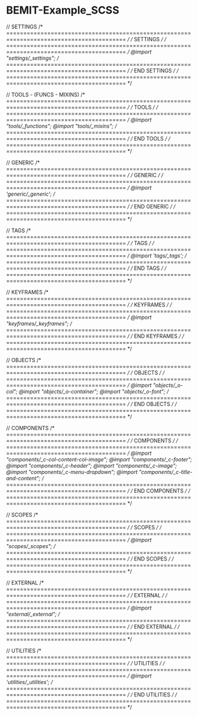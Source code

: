 # BEMIT-Example_SCSS

// SETTINGS
/* ========================================================================================= */
/* SETTINGS */
/* ========================================================================================= */
@import "settings/_settings";
/* ========================================================================================= */
/* END SETTINGS */
/* ========================================================================================= */



// TOOLS - (FUNCS - MIXINS)
/* ========================================================================================= */
/* TOOLS */
/* ========================================================================================= */
@import "tools/_functions";
@import "tools/_mixins";
/* ========================================================================================= */
/* END TOOLS */
/* ========================================================================================= */



// GENERIC
/* ========================================================================================= */
/* GENERIC */
/* ========================================================================================= */
@import 'generic/_generic';
/* ========================================================================================= */
/* END GENERIC */
/* ========================================================================================= */



// TAGS
/* ========================================================================================= */
/* TAGS */
/* ========================================================================================= */
@import 'tags/_tags';
/* ========================================================================================= */
/* END TAGS */
/* ========================================================================================= */



// KEYFRAMES
/* ========================================================================================= */
/* KEYFRAMES */
/* ========================================================================================= */
@import "keyframes/_keyframes";
/* ========================================================================================= */
/* END KEYFRAMES */
/* ========================================================================================= */



// OBJECTS
/* ========================================================================================= */
/* OBJECTS */
/* ========================================================================================= */
@import "objects/_o-col";
@import "objects/_o-container";
@import "objects/_o-font";
/* ========================================================================================= */
/* END OBJECTS */
/* ========================================================================================= */



// COMPONENTS
/* ========================================================================================= */
/* COMPONENTS */
/* ========================================================================================= */
@import "components/_c-col-content-col-image";
@import "components/_c-footer";
@import "components/_c-header";
@import "components/_c-image";
@import "components/_c-menu-dropdown";
@import "components/_c-title-and-content";
/* ========================================================================================= */
/* END COMPONENTS */
/* ========================================================================================= */



// SCOPES
/* ========================================================================================= */
/* SCOPES */
/* ========================================================================================= */
@import "scopes/_scopes";
/* ========================================================================================= */
/* END SCOPES */
/* ========================================================================================= */



// EXTERNAL
/* ========================================================================================= */
/* EXTERNAL */
/* ========================================================================================= */
@import "external/_external";
/* ========================================================================================= */
/* END EXTERNAL */
/* ========================================================================================= */



// UTILITIES
/* ========================================================================================= */
/* UTILITIES */
/* ========================================================================================= */
@import 'utilities/_utilities';
/* ========================================================================================= */
/* END UTILITIES */
/* ========================================================================================= */


